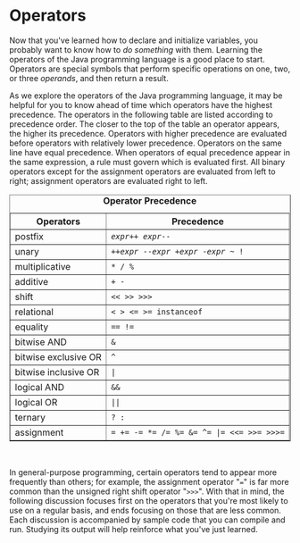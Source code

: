 <h1>Operators</h1>
<p>Now that you&#39;ve learned how to declare and initialize variables, you probably want to know how to <i>do something</i> with them. Learning the operators of the Java programming language is a good place to start. Operators are special symbols that perform specific operations on one, two, or three <i>operands</i>, and then return a result.</p>
<p>As we explore the operators of the Java programming language, it may be helpful for you to know ahead of time which operators have the highest precedence. The operators in the following table are listed according to precedence order. The closer to the top of the table an operator appears, the higher its precedence. Operators with higher precedence are evaluated before operators with relatively lower precedence. Operators on the same line have equal precedence. When operators of equal precedence appear in the same expression, a rule must govern which is evaluated first. All binary operators except for the assignment operators are evaluated from left to right; assignment operators are evaluated right to left.</p>
<table border="1" cellpadding="5" summary="This table lists operators according to precedence order">
<caption id="nutsandbolts-precedence"><strong>Operator Precedence</strong></caption>
<tr>
<th>Operators</th>
<th>Precedence</th>
</tr>
<tr>
<td>postfix</td>
<td><code><em>expr</em>++ <em>expr</em>--</code></td>
</tr>
<tr>
<td>unary</td>
<td><code>++<em>expr</em> --<em>expr</em> +<em>expr</em> -<em>expr</em> ~ !</code></td>
</tr>
<tr>
<td>multiplicative</td>
<td><code>* / %</code></td>
</tr>
<tr>
<td>additive</td>
<td><code>+ -</code></td>
</tr>
<tr>
<td>shift</td>
<td><code>&lt;&lt; &gt;&gt; &gt;&gt;&gt;</code></td>
</tr>
<tr>
<td>relational</td>
<td><code>&lt; &gt; &lt;= &gt;= instanceof</code></td>
</tr>
<tr>
<td>equality</td>
<td><code>== !=</code></td>
</tr>
<tr>
<td>bitwise AND</td>
<td><code>&amp;</code></td>
</tr>
<tr>
<td>bitwise exclusive OR</td>
<td><code>^</code></td>
</tr>
<tr>
<td>bitwise inclusive OR</td>
<td><code>|</code></td>
</tr>
<tr>
<td>logical AND</td>
<td><code>&amp;&amp;</code></td>
</tr>
<tr>
<td>logical OR</td>
<td><code>||</code></td>
</tr>
<tr>
<td>ternary</td>
<td><code>? :</code></td>
</tr>
<tr>
<td>assignment</td>
<td><code>= += -= *= /= %= &amp;= ^= |= &lt;&lt;= &gt;&gt;= &gt;&gt;&gt;=</code></td>
</tr>
</table>
<br />
<p>In general-purpose programming, certain operators tend to appear more frequently than others; for example, the assignment operator &quot;<code>=</code>&quot; is far more common than the unsigned right shift operator &quot;<code>&gt;&gt;&gt;</code>&quot;. With that in mind, the following discussion focuses first on the operators that you&#39;re most likely to use on a regular basis, and ends focusing on those that are less common. Each discussion is accompanied by sample code that you can compile and run. Studying its output will help reinforce what you&#39;ve just learned.</p>


